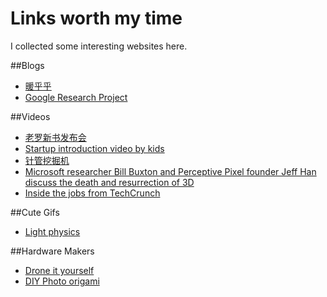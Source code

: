 Links worth my time
=================

I collected some interesting websites here.

##Blogs

- [暖乎乎](http://www.nuanhuhu.net/)
- [Google Research Project](http://googleresearch.blogspot.com/)




##Videos
- [老罗新书发布会](http://blog.sina.com.cn/s/blog_48f52a460101b5l0.html)
- [Startup introduction video by kids](http://mimobaby.com/story/)
- [针管挖掘机](http://v.ku6.com/show/LmC26zyjAkphGp-bZ-gI_g...html)
- [Microsoft researcher Bill Buxton and Perceptive Pixel founder Jeff Han discuss the death and resurrection of 3D](http://blogs.technet.com/b/firehose/archive/2014/02/26/microsoft-researcher-bill-buxton-and-perceptive-pixel-founder-jeff-han-discuss-the-death-and-resurrection-of-3d.aspx)
- [Inside the jobs from TechCrunch](http://techcrunch.com/video/inside-jobs/)

##Cute Gifs
- [Light physics](http://ww2.sinaimg.cn/bmiddle/64c91882gw1efpo7xgp6qg207y078e83.gif)


##Hardware Makers
- [Drone it yourself](http://jaspervanloenen.com/diy/)
- [DIY Photo origami](http://foldplay.com/foldplay.action)



